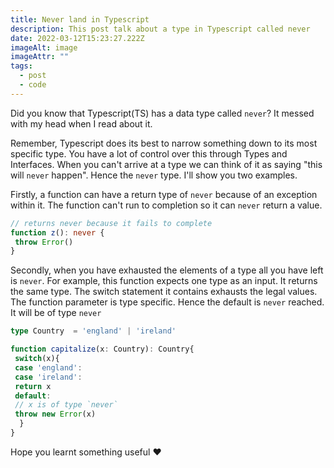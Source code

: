 ```yaml
---
title: Never land in Typescript
description: This post talk about a type in Typescript called never
date: 2022-03-12T15:23:27.222Z
imageAlt: image
imageAttr: ""
tags:
  - post
  - code
---
```

Did you know that Typescript(TS) has a data type called `never`? It messed with my head when I read about it. 

Remember, Typescript does its best to narrow something down to its most specific type. You have a lot of control over this through Types and Interfaces. When you can't arrive at a type we can think of it as saying "this will `never` happen". Hence the `never` type. I'll show you two examples.

Firstly, a function can have a return type of `never` because of an exception within it. The function can't run to completion so it can `never` return a value. 

```typescript
// returns never because it fails to complete
function z(): never {
 throw Error()
}
```

Secondly, when you have exhausted the elements of a type all you have left is `never`. For example, this function expects one type as an input. It returns the same type. The switch statement it contains exhausts the legal values. The function parameter is type specific. Hence the default is `never` reached. It will be of type `never`

```typescript
type Country  = 'england' | 'ireland'

function capitalize(x: Country): Country{
 switch(x){
 case 'england':
 case 'ireland':
 return x
 default:
 // x is of type `never`
 throw new Error(x)
  }
}
```

Hope you learnt something useful ❤️